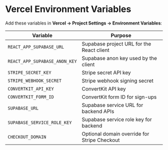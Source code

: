 # Vercel Environment Variables

Add these variables in **Vercel → Project Settings → Environment Variables**:

| Variable | Purpose |
|----------|---------|
| `REACT_APP_SUPABASE_URL` | Supabase project URL for the React client |
| `REACT_APP_SUPABASE_ANON_KEY` | Supabase anon key used by the client |
| `STRIPE_SECRET_KEY` | Stripe secret API key |
| `STRIPE_WEBHOOK_SECRET` | Stripe webhook signing secret |
| `CONVERTKIT_API_KEY` | ConvertKit API key |
| `CONVERTKIT_FORM_ID` | ConvertKit form ID for sign-ups |
| `SUPABASE_URL` | Supabase service URL for backend APIs |
| `SUPABASE_SERVICE_ROLE_KEY` | Supabase service role key for backend |
| `CHECKOUT_DOMAIN` | Optional domain override for Stripe Checkout |
